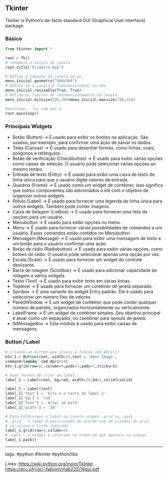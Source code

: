 ## Tkinter

Tkinter is Python’s de-facto standard GUI (Graphical User Interface) package.

### Básico
```python
from tkinter import *

root = Tk()
# renomeia o título da janela
root.title("Primeira App")

# Define o tamanho da janela em px
menu_inicial.geometry("500x300")
# Define se a janela é redimensionável ou não
menu_inicial.resizable(True, True)
# Define os limites do redimensionamento da janela
menu_inicial.minsize(500,300)menu_inicial.maxsize(700,350)

#mainloop - faz com que a 
root.mainloop()
```



### Principais Widgets
- Botão (Button) -> É usado para exibir os botões na aplicação. São usados, por exemplo, para confirmar uma ação de salvar os dados.
- Telas (Canvas) -> É usado para desenhar formas, como linhas, ovais, polígonos e retângulos.
- Botão de verificação (Checkbutton) -> É usado para exibir várias opções como caixas de seleção. O usuário pode selecionar várias opções ao mesmo tempo.
- Entrada de texto (Entry) -> É usado para exibir uma caixa de texto de linha única para que o usuário digite valores de entrada.
- Quadros (Frame) -> É usado como um widget de contêiner, isso significa que outros componentes são adicionados a ele com o objetivo de organizar outros widgets.
- Rótulo (Label) -> É usado para fornecer uma legenda de linha única para outros widgets. Também pode conter imagens.
- Caixa de listagem (Listbox) -> É usado para fornecer uma lista de opções para um usuário.
- Menubutton -> É usado para exibir opções no menu.
- Menu -> É usado para fornecer várias possibilidades de comandos a um usuário. Esses comandos estão contidos no Menubutton.
- Mensagem (Message) -> É usado para exibir uma mensagem de texto e um botão para o usuário confirmar uma ação.
- Botão de rádio (Radiobutton) -> É usado para exibir várias opções, como botões de rádio. O usuário pode selecionar apenas uma opção por vez.
- Escala (Scale) -> É usado para fornecer um widget de controle deslizante.
- Barra de rolagem (Scrollbar) -> É usado para adicionar capacidade de rolagem a vários widgets.
- Texto (Text) -> É usado para exibir texto em várias linhas.
- Toplevel -> É usado para fornecer um contêiner de janela separado.
- Spinbox -> É uma variante do widget Entry padrão. Ele é usado para selecionar um número fixo de valores.
- PanedWindow -> É um widget de contêiner que pode conter qualquer número de painéis, organizados horizontalmente ou verticalmente.
- LabelFrame -> É um widget de contêiner simples. Seu objetivo principal é atuar como um espaçador, ou contêiner para layouts de janela.
- tkMessageBox -> Este módulo é usado para exibir caixas de mensagens.


### Button / Label

```python
# Criando um button que invoca a função cmd_Abrir()
btn_1 = Button(root, width=10,text = 'Open Image', 
command=lambda: cmd_Abrir())
btn_1.grid(row=0, column=0,padx=7,pady=7,sticky=S)

# Duas formas de criar um label
label_1 = Label(root, bg=red, width=20,bd=1,relief=solid)

label_1 = Label(root)
label_1['text'] = 'Este é o texto do label 1'
label_1['bg'] = 'red'
label_1['font'] = 'Arial 10 bold'
label_1['width'] = '20'

# Para colocarmos o label na janela usamos .grid ou .pack
# .grid - o label é posicionado de acordo com um sistema de grid, 
# na coluna e linha indicada
label_1.grid(row=0,column=0)
# .pack - o widget é colocado na ordem em que aparece no código
label_1.pack()
```

---

tags: #python #tkinter #python/libs 

Links:
https://wiki.python.org/moin/TkInter
https://dcc.ufrj.br/~fabiom/mab225/14gui.pdf

